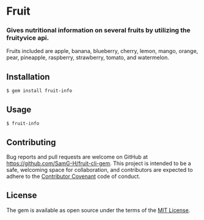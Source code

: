 # Fruit
### Gives nutritional information on several fruits by utilizing the fruityvice api. 
Fruits included are apple, banana, blueberry, cherry, lemon, mango, orange, pear, pineapple, raspberry, strawberry, tomato, and watermelon.
## Installation
    $ gem install fruit-info
## Usage
    $ fruit-info
## Contributing
Bug reports and pull requests are welcome on GitHub at https://github.com/SamG-H/fruit-cli-gem. This project is intended to be a safe, welcoming space for collaboration, and contributors are expected to adhere to the [Contributor Covenant](https://www.contributor-covenant.org/) code of conduct.
## License
  The gem is available as open source under the terms of the [MIT License](http://opensource.org/licenses/MIT).
